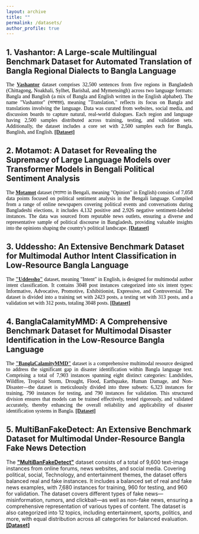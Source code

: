 ```yaml
---
layout: archive
title: ""
permalink: /datasets/
author_profile: true
---
```



## 1. Vashantor: A Large-scale Multilingual Benchmark Dataset for Automated Translation of Bangla Regional Dialects to Bangla Language
<p style="text-align:justify; color:black; font-family:Georgia">
The <b style="color:#389EDA"><a href="https://data.mendeley.com/datasets/bj5jgk878b/2">Vashantor</a></b> dataset comprises 32,500 sentences from five regions in Bangladesh (Chittagong, Noakhali, Sylhet, Barishal, and Mymensingh) across two language formats: Bangla and Banglish (a mix of Bangla and English written in the English alphabet). The name "Vashantor" (ভাষান্তর), meaning "Translation," reflects its focus on Bangla and translations involving the language. Data was curated from websites, social media, and discussion boards to capture natural, real-world dialogues. Each region and language having 2,500 samples distributed across training, testing, and validation sets. Additionally, the dataset includes a core set with 2,500 samples each for Bangla, Banglish, and English. <b style="color:#389EDA"><a href="https://data.mendeley.com/datasets/bj5jgk878b/2">[Dataset]</a></b></p>


## 2. Motamot: A Dataset for Revealing the Supremacy of Large Language Models over Transformer Models in Bengali Political Sentiment Analysis

<p style="text-align:justify; color:black; font-family:Georgia">
The <b style="color:#389EDA"><a href="https://data.mendeley.com/datasets/hdhnrrwdz2/1">Motamot</a></b> dataset (মতামত in Bengali, meaning "Opinion" in English) consists of 7,058 data points focused on political sentiment analysis in the Bengali language. Compiled from a range of online newspapers covering political events and conversations during Bangladeshi elections, it includes 4,132 positive and 2,926 negative sentiment-labeled instances. The data was sourced from reputable news outlets, ensuring a diverse and representative sample of political discourse in Bangladesh, providing valuable insights into the opinions shaping the country's political landscape. <b style="color:#389EDA"><a href="https://data.mendeley.com/datasets/hdhnrrwdz2/1">[Dataset]</a></b></p>

## 3. Uddessho: An Extensive Benchmark Dataset for Multimodal Author Intent Classification in Low-Resource Bangla Language

<p style="text-align:justify; color:black; font-family:Georgia">
The <b style="color:#389EDA"><a href="https://data.mendeley.com/datasets/mzxmt8tfjs/1">"Uddessho"</a></b> dataset, meaning "Intent" in English, is designed for multimodal author intent classification. It contains 3048 post instances categorized into six intent types: Informative, Advocative, Promotive, Exhibitionist, Expressive, and Controversial. The dataset is divided into a training set with 2423 posts, a testing set with 313 posts, and a validation set with 312 posts, totaling 3048 posts. <b style="color:#389EDA"><a href="https://data.mendeley.com/datasets/mzxmt8tfjs/1">[Dataset]</a></b></p> 


## 4. BanglaCalamityMMD: A Comprehensive Benchmark Dataset for Multimodal Disaster Identification in the Low-Resource Bangla Language
<p style="text-align:justify; color:black; font-family:Georgia">
The <b style="color:#389EDA"><a href="https://data.mendeley.com/datasets/7dggbjn5sd/1">"BanglaCalamityMMD"</a></b> dataset is a comprehensive multimodal resource designed to address the significant gap in disaster identification within Bangla language text. Comprising a total of 7,903 instances spanning eight distinct categories: Landslides, Wildfire, Tropical Storm, Drought, Flood, Earthquake, Human Damage, and Non-Disaster—the dataset is meticulously divided into three subsets: 6,323 instances for training, 790 instances for testing, and 790 instances for validation. This structured division ensures that models can be trained effectively, tested rigorously, and validated accurately, thereby enhancing the overall reliability and applicability of disaster identification systems in Bangla.  <b style="color:#389EDA"><a href="https://data.mendeley.com/datasets/7dggbjn5sd/1">[Dataset]</a></b></p> 


## 5. MultiBanFakeDetect: An Extensive Benchmark Dataset for Multimodal Under-Resource Bangla Fake News Detection
The <b style="color:#389EDA"><a href="https://data.mendeley.com/datasets/k5pbz9795f/1">"MultiBanFakeDetect"</a></b> dataset consists of a total of 9,600 text-image instances from online forums, news websites, and social media. Covering political, social, Technology, and entertainment themes, the dataset offers balanced real and fake instances. It includes a balanced set of real and fake news examples, with 7,680 instances for training, 960 for testing, and 960 for validation. The dataset covers different types of fake news—misinformation, rumors, and clickbait—as well as non-fake news, ensuring a comprehensive representation of various types of content. The dataset is also categorized into 12 topics, including entertainment, sports, politics, and more, with equal distribution across all categories for balanced evaluation. <b style="color:#389EDA"><a href="https://data.mendeley.com/datasets/k5pbz9795f/1">[Dataset]</a></b></p> 

